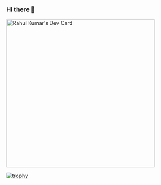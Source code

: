 ### Hi there 👋

<a href="https://app.daily.dev/devwise"><img src="https://api.daily.dev/devcards/7c660d71c6334fccafc4363a5d2c1129.png?r=38o" width="400" alt="Rahul Kumar's Dev Card"/></a>

[![trophy](https://github-profile-trophy.vercel.app/?username=ryo-ma&theme=onedark)](https://github.com/ryo-ma/github-profile-trophy)

<!--
**idevwise/idevwise** is a ✨ _special_ ✨ repository because its `README.md` (this file) appears on your GitHub profile.

Here are some ideas to get you started:

- 🔭 I’m currently working on ...
- 🌱 I’m currently learning ...
- 👯 I’m looking to collaborate on ...
- 🤔 I’m looking for help with ...
- 💬 Ask me about ...
- 📫 How to reach me: ...
- 😄 Pronouns: ...
- ⚡ Fun fact: ...
-->
